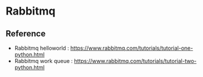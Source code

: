 # Rabbitmq


## Reference
- Rabbitmq helloworld : https://www.rabbitmq.com/tutorials/tutorial-one-python.html
- Rabbitmq work queue : https://www.rabbitmq.com/tutorials/tutorial-two-python.html